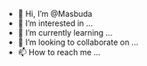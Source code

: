 - 👋 Hi, I’m @Masbuda
- 👀 I’m interested in ...
- 🌱 I’m currently learning ...
- 💞️ I’m looking to collaborate on ...
- 📫 How to reach me ...

<!---
Masbuda/Masbuda is a ✨ special ✨ repository because its `README.md` (this file) appears on your GitHub profile.
You can click the Preview link to take a look at your changes.
--->
